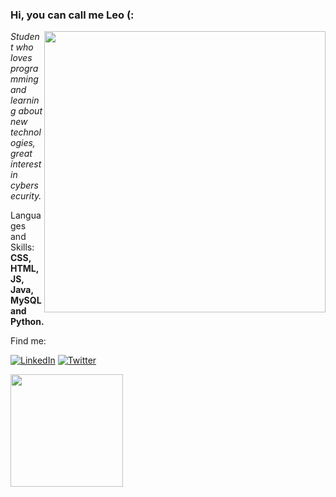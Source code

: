 ### Hi, you can call me Leo (:
<img align="right" src="https://i2.wp.com/allhtaccess.info/wp-content/uploads/2018/03/programming.gif?fit=1281%2C716&ssl=1" width="450" />
<p><em> Student who loves programming and learning about new technologies, great interest in cybersecurity.</a>
 </em></p>

<p align="left">
  Languages and Skills: <strong>CSS, HTML, JS, Java,
MySQL and Python.</strong>
</p>


<p align="left">
 Find me:
</p>


[![LinkedIn](https://img.shields.io/badge/LinkedIn-0077B5?style=for-the-badge&logo=linkedin&logoColor=white)](https://www.linkedin.com/in/leonardo-lautenschlaeger-03004816b/)
[![Twitter](https://img.shields.io/badge/twitter-1DA1F2?style=for-the-badge&logo=twitter&logoColor=white)](https://twitter.com/leozin0x0)


<div>
  <a href="https://github.com/leolautens"> <img height="180em" src="https://github-readme-stats.vercel.app/api?username=leolautens&show_icons=true&theme=tokyonight&include_all_commits=true&count_private=true"/>

 
